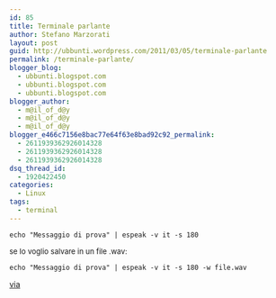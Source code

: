 ```yaml
---
id: 85
title: Terminale parlante
author: Stefano Marzorati
layout: post
guid: http://ubbunti.wordpress.com/2011/03/05/terminale-parlante
permalink: /terminale-parlante/
blogger_blog:
  - ubbunti.blogspot.com
  - ubbunti.blogspot.com
  - ubbunti.blogspot.com
blogger_author:
  - m@il_of_d@y
  - m@il_of_d@y
  - m@il_of_d@y
blogger_e466c7156e8bac77e64f63e8bad92c92_permalink:
  - 2611939362926014328
  - 2611939362926014328
  - 2611939362926014328
dsq_thread_id:
  - 1920422450
categories:
  - Linux
tags:
  - terminal
---
```

`echo "Messaggio di prova" | espeak -v it -s 180`

<span style="font-size:small;">se lo voglio salvare in un file .wav:</span>

`echo "Messaggio di prova" | espeak -v it -s 180 -w file.wav`

[via][1]

 [1]: http://www.edmondweblog.com/index.php/2010/12/26/terminale-parlante-in-linux/